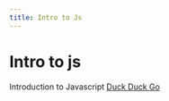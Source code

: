 ```yaml
---
title: Intro to Js
---
```


# Intro to js
Introduction to Javascript [Duck Duck Go](https://duckduckgo.com)